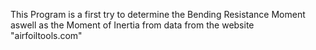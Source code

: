 This Program is a first try to determine the Bending Resistance Moment aswell as the Moment of Inertia from data from the website "airfoiltools.com"